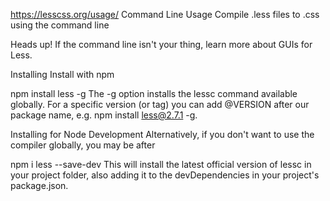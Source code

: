 https://lesscss.org/usage/
Command Line Usage
Compile .less files to .css using the command line

Heads up! If the command line isn't your thing, learn more about GUIs for Less.

Installing
Install with npm

npm install less -g
The -g option installs the lessc command available globally. For a specific version (or tag) you can add @VERSION after our package name, e.g. npm install less@2.7.1 -g.

Installing for Node Development
Alternatively, if you don't want to use the compiler globally, you may be after

npm i less --save-dev
This will install the latest official version of lessc in your project folder, also adding it to the devDependencies in your project's package.json.